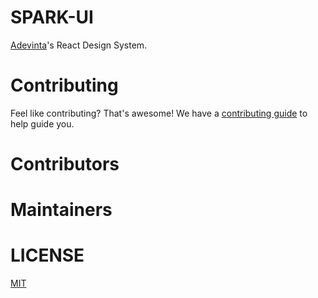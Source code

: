 # SPARK-UI

[Adevinta](https://www.adevinta.com/)'s React Design System.

# Contributing

Feel like contributing? That's awesome! We have a [contributing guide](CONTRIBUTING.md) to help guide you.

# Contributors
<!-- readme: collaborators -start -->
<!-- readme: collaborators -end -->

# Maintainers
<!-- readme: contributors -start -->
<!-- readme: contributors -end -->

# LICENSE

[MIT](LICENSE)